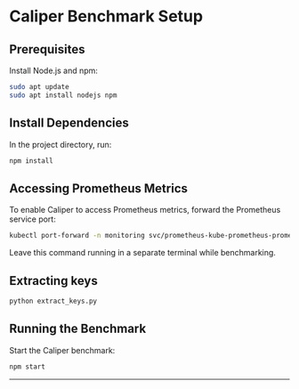 # Caliper Benchmark Setup

## Prerequisites

Install Node.js and npm:
```bash
sudo apt update
sudo apt install nodejs npm
```

## Install Dependencies

In the project directory, run:
```bash
npm install
```

## Accessing Prometheus Metrics

To enable Caliper to access Prometheus metrics, forward the Prometheus service port:
```bash
kubectl port-forward -n monitoring svc/prometheus-kube-prometheus-prometheus 9090:9090
```
Leave this command running in a separate terminal while benchmarking.

## Extracting keys
```bash
python extract_keys.py
```

## Running the Benchmark

Start the Caliper benchmark:
```bash
npm start
```
---